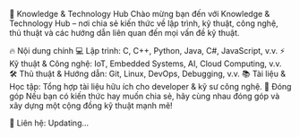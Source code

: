 📌 Knowledge & Technology Hub
Chào mừng bạn đến với Knowledge & Technology Hub – nơi chia sẻ kiến thức về lập trình, kỹ thuật, công nghệ, thủ thuật và các hướng dẫn liên quan đến mọi vấn đề kỹ thuật.

🔥 Nội dung chính
💻 Lập trình: C, C++, Python, Java, C#, JavaScript, v.v.
⚡ Kỹ thuật & Công nghệ: IoT, Embedded Systems, AI, Cloud Computing, v.v.
🛠 Thủ thuật & Hướng dẫn: Git, Linux, DevOps, Debugging, v.v.
📚 Tài liệu & Học tập: Tổng hợp tài liệu hữu ích cho developer & kỹ sư công nghệ.
🤝 Đóng góp
Nếu bạn có kiến thức hay muốn chia sẻ, hãy cùng nhau đóng góp và xây dựng một cộng đồng kỹ thuật mạnh mẽ!

📩 Liên hệ: Updating...
